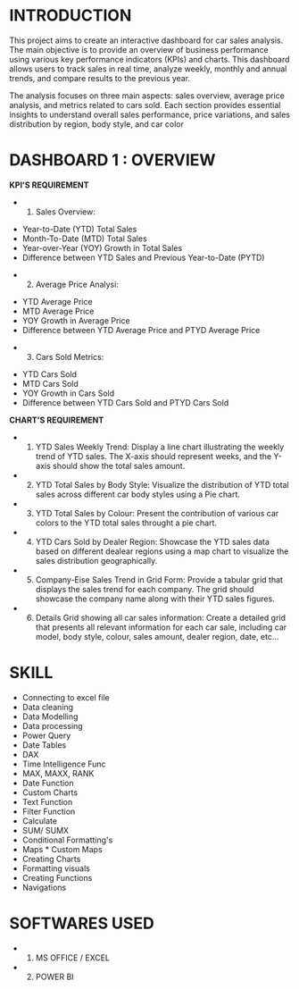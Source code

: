 # INTRODUCTION
This project aims to create an interactive dashboard for car sales analysis. The main objective is to provide an overview of business performance using various key performance indicators (KPIs) and charts. This dashboard allows users to track sales in real time, analyze weekly, monthly and annual trends, and compare results to the previous year.

The analysis focuses on three main aspects: sales overview, average price analysis, and metrics related to cars sold. Each section provides essential insights to understand overall sales performance, price variations, and sales distribution by region, body style, and car color

# DASHBOARD 1 : OVERVIEW
**KPI'S REQUIREMENT**

* 1. Sales Overview:

- Year-to-Date (YTD) Total Sales
- Month-To-Date (MTD) Total Sales
- Year-over-Year (YOY) Growth in Total Sales
- Difference between YTD Sales and Previous Year-to-Date (PYTD)

* 2. Average Price Analysi:
- YTD Average Price
- MTD Average Price 
- YOY Growth in Average Price 
- Difference between YTD Average Price and PTYD Average Price

* 3. Cars Sold Metrics:
- YTD Cars Sold
- MTD Cars Sold
- YOY Growth in Cars Sold
- Difference between YTD Cars Sold and PTYD Cars Sold

**CHART'S REQUIREMENT**
* 1. YTD Sales Weekly Trend: Display a line chart illustrating the weekly trend of YTD sales. The X-axis should represent weeks, and the Y-axis should show the total sales amount.

* 2. YTD Total Sales by Body Style: Visualize the distribution of YTD total sales across different car body styles using a Pie chart.

* 3. YTD Total Sales by Colour: Present the contribution of various car colors to the YTD total sales throught a pie chart.

* 4. YTD Cars Sold by Dealer Region: Showcase the YTD sales data based on different dealear regions using a map chart to visualize the sales distribution  geographically.

* 5. Company-Eise Sales Trend in Grid Form: Provide a tabular grid that displays the sales trend for each company. The grid should showcase the company name along with their YTD sales figures.

* 6. Details Grid showing all car sales information: Create a detailed grid that presents all relevant information for each car sale, including car model, body style, colour, sales amount, dealer region, date, etc...

# SKILL 
* Connecting to excel file 
* Data cleaning 
* Data Modelling
* Data processing
* Power Query
* Date Tables
* DAX
* Time Intelligence Func
* MAX, MAXX, RANK
* Date Function
* Custom Charts
* Text Function
* Filter Function
* Calculate
* SUM/ SUMX
* Conditional Formatting's
* Maps * Custom Maps
* Creating Charts
* Formatting visuals
* Creating Functions
* Navigations

# SOFTWARES USED
* 1. MS OFFICE / EXCEL
* 2. POWER BI

